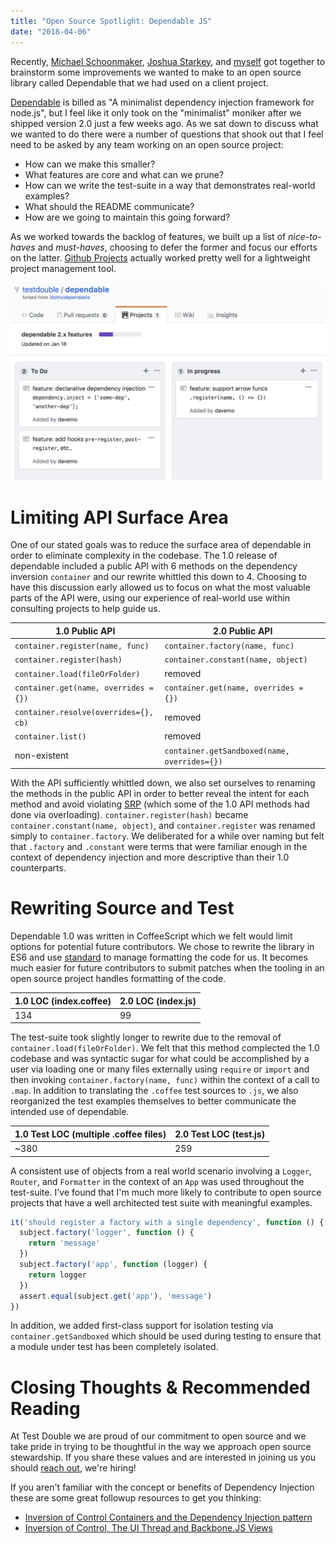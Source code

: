 ```yaml
---
title: "Open Source Spotlight: Dependable JS"
date: "2018-04-06"
---
```


Recently, [Michael Schoonmaker](https://twitter.com/Schoonology), [Joshua Starkey](https://twitter.com/primarilysnark), and [myself](https://twitter.com/dmosher) got together to brainstorm some improvements we wanted to make to an open source library called Dependable that we had used on a client project.

[Dependable](https://github.com/testdouble/dependable) is billed as "A minimalist dependency injection framework for node.js", but I feel like it only took on the "minimalist" moniker after we shipped version 2.0 just a few weeks ago. As we sat down to discuss what we wanted to do there were a number of questions that shook out that I feel need to be asked by any team working on an open source project:

* How can we make this smaller?
* What features are core and what can we prune?
* How can we write the test-suite in a way that demonstrates real-world examples?
* What should the README communicate?
* How are we going to maintain this going forward?

As we worked towards the backlog of features, we built up a list of _nice-to-haves_ and _must-haves_, choosing to defer the former and focus our efforts on the latter. [Github Projects](https://github.com/testdouble/dependable/projects/1) actually worked pretty well for a lightweight project management tool.

![Github Projects](/img/open-source-spotlight-dependable-js/github-projects-dependable.png)

# Limiting API Surface Area

One of our stated goals was to reduce the surface area of dependable in order to eliminate complexity in the codebase. The 1.0 release of dependable included a public API with 6 methods on the dependency inversion `container` and our rewrite whittled this down to 4. Choosing to have this discussion early allowed us to focus on what the most valuable parts of the API were, using our experience of real-world use within consulting projects to help guide us.

| 1.0 Public API  | 2.0 Public API |
| ------------- | ------------- |
| `container.register(name, func)`  | `container.factory(name, func)`  |
| `container.register(hash)` | `container.constant(name, object)` |
| `container.load(fileOrFolder)` | removed |
| `container.get(name, overrides = {})` | `container.get(name, overrides = {})` |
| `container.resolve(overrides={}, cb)` | removed |
| `container.list()` | removed |
| non-existent | `container.getSandboxed(name, overrides={})`|

With the API sufficiently whittled down, we also set ourselves to renaming the methods in the public API in order to better reveal the intent for each method and avoid violating [SRP](https://en.wikipedia.org/wiki/Single_responsibility_principle) (which some of the 1.0 API methods had done via overloading). `container.register(hash)` became `container.constant(name, object)`, and `container.register` was renamed simply to `container.factory`. We deliberated for a while over naming but felt that `.factory` and `.constant` were terms that were familiar enough in the context of dependency injection and more descriptive than their 1.0 counterparts.

# Rewriting Source and Test

Dependable 1.0 was written in CoffeeScript which we felt would limit options for potential future contributors. We chose to rewrite the library in ES6 and use [standard](https://standardjs.com/) to manage formatting the code for us. It becomes much easier for future contributors to submit patches when the tooling in an open source project handles formatting of the code.

| 1.0 LOC (index.coffee) | 2.0 LOC (index.js) |
| ------------- | ------------- |
| 134 | 99 |

The test-suite took slightly longer to rewrite due to the removal of `container.load(fileOrFolder)`. We felt that this method complected the 1.0 codebase and was syntactic sugar for what could be accomplished by a user via loading one or many files externally using `require` or `import` and then invoking `container.factory(name, func)` within the context of a call to `.map`. In addition to translating the `.coffee` test sources to `.js`, we also reorganized the test examples themselves to better communicate the intended use of dependable.

| 1.0 Test LOC (multiple .coffee files) | 2.0 Test LOC (test.js) |
| ------------- | ------------- |
| ~380 | 259 |

A consistent use of objects from a real world scenario involving a `Logger`, `Router`, and `Formatter` in the context of an `App` was used throughout the test-suite. I've found that I'm much more likely to contribute to open source projects that have a well architected test suite with meaningful examples.

```javascript
it('should register a factory with a single dependency', function () {
  subject.factory('logger', function () {
    return 'message'
  })
  subject.factory('app', function (logger) {
    return logger
  })
  assert.equal(subject.get('app'), 'message')
})
```

In addition, we added first-class support for isolation testing via `container.getSandboxed` which should be used during testing to ensure that a module under test has been completely isolated.

# Closing Thoughts & Recommended Reading

At Test Double we are proud of our commitment to open source and we take pride in trying to be thoughtful in the way we approach open source stewardship. If you share these values and are interested in joining us you should [reach out](https://testdouble.com/join/), we're hiring!

If you aren't familiar with the concept or benefits of Dependency Injection these are some great followup resources to get you thinking:

* [Inversion of Control Containers and the Dependency Injection pattern](https://martinfowler.com/articles/injection.html)
* [Inversion of Control, The UI Thread and Backbone.JS Views](https://www.youtube.com/watch?v=mU1JcPikdMs)